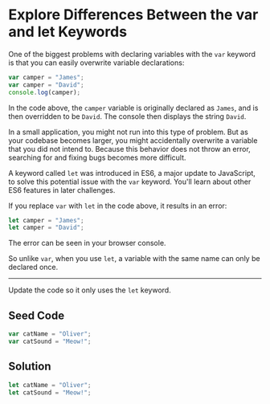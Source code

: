 # Explore Differences Between the var and let Keywords

One of the biggest problems with declaring variables with the `var` keyword is that you can easily overwrite variable declarations:

```javascript
var camper = "James";
var camper = "David";
console.log(camper);
```

In the code above, the `camper` variable is originally declared as `James`, and is then overridden to be `David`. The console then displays the string `David`.

In a small application, you might not run into this type of problem. But as your codebase becomes larger, you might accidentally overwrite a variable that you did not intend to. Because this behavior does not throw an error, searching for and fixing bugs becomes more difficult.

A keyword called `let` was introduced in ES6, a major update to JavaScript, to solve this potential issue with the `var` keyword. You'll learn about other ES6 features in later challenges.

If you replace `var` with `let` in the code above, it results in an error:

```javascript
let camper = "James";
let camper = "David";
```

The error can be seen in your browser console.

So unlike `var`, when you use `let`, a variable with the same name can only be declared once.

-----

Update the code so it only uses the `let` keyword.

## Seed Code
```javascript
var catName = "Oliver";
var catSound = "Meow!";
```

## Solution
```javascript
let catName = "Oliver";
let catSound = "Meow!";
```